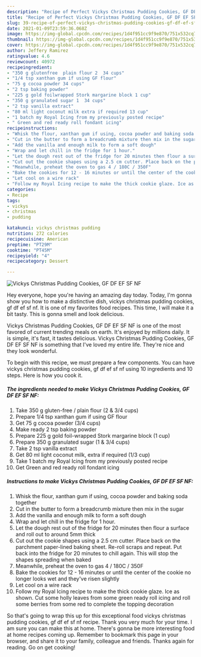 ```yaml
---
description: "Recipe of Perfect Vickys Christmas Pudding Cookies, GF DF EF SF NF"
title: "Recipe of Perfect Vickys Christmas Pudding Cookies, GF DF EF SF NF"
slug: 39-recipe-of-perfect-vickys-christmas-pudding-cookies-gf-df-ef-sf-nf
date: 2021-01-09T23:59:36.068Z
image: https://img-global.cpcdn.com/recipes/1d4f951cc9f9e870/751x532cq70/vickys-christmas-pudding-cookies-gf-df-ef-sf-nf-recipe-main-photo.jpg
thumbnail: https://img-global.cpcdn.com/recipes/1d4f951cc9f9e870/751x532cq70/vickys-christmas-pudding-cookies-gf-df-ef-sf-nf-recipe-main-photo.jpg
cover: https://img-global.cpcdn.com/recipes/1d4f951cc9f9e870/751x532cq70/vickys-christmas-pudding-cookies-gf-df-ef-sf-nf-recipe-main-photo.jpg
author: Jeffery Ramirez
ratingvalue: 4.6
reviewcount: 40972
recipeingredient:
- "350 g glutenfree  plain flour 2  34 cups"
- "1/4 tsp xanthan gum if using GF flour"
- "75 g cocoa powder 34 cups"
- "2 tsp baking powder"
- "225 g gold foilwrapped Stork margarine block 1 cup"
- "350 g granulated sugar 1  34 cups"
- "2 tsp vanilla extract"
- "80 ml light coconut milk extra if required 13 cup"
- "1 batch my Royal Icing from my previously posted recipe"
- " Green and red ready roll fondant icing"
recipeinstructions:
- "Whisk the flour, xanthan gum if using, cocoa powder and baking soda together"
- "Cut in the butter to form a breadcrumb mixture then mix in the sugar"
- "Add the vanilla and enough milk to form a soft dough"
- "Wrap and let chill in the fridge for 1 hour."
- "Let the dough rest out of the fridge for 20 minutes then flour a surface and roll out to around 5mm thick"
- "Cut out the cookie shapes using a 2.5 cm cutter. Place back on the parchment paper-lined baking sheet. Re-roll scraps and repeat. Put back into the fridge for 20 minutes to chill again. This will stop the shapes spreading when baked"
- "Meanwhile, preheat the oven to gas 4 / 180C / 350F"
- "Bake the cookies for 12 - 16 minutes or until the center of the cookie no longer looks wet and they&#39;ve risen slightly"
- "Let cool on a wire rack"
- "Follow my Royal Icing recipe to make the thick cookie glaze. Ice as shown. Cut some holly leaves from some green ready roll icing and roll some berries from some red to complete the topping decoration"
categories:
- Recipe
tags:
- vickys
- christmas
- pudding

katakunci: vickys christmas pudding 
nutrition: 272 calories
recipecuisine: American
preptime: "PT29M"
cooktime: "PT45M"
recipeyield: "4"
recipecategory: Dessert

---
```



![Vickys Christmas Pudding Cookies, GF DF EF SF NF](https://img-global.cpcdn.com/recipes/1d4f951cc9f9e870/751x532cq70/vickys-christmas-pudding-cookies-gf-df-ef-sf-nf-recipe-main-photo.jpg)

Hey everyone, hope you're having an amazing day today. Today, I'm gonna show you how to make a distinctive dish, vickys christmas pudding cookies, gf df ef sf nf. It is one of my favorites food recipes. This time, I will make it a bit tasty. This is gonna smell and look delicious.



Vickys Christmas Pudding Cookies, GF DF EF SF NF is one of the most favored of current trending meals on earth. It's enjoyed by millions daily. It is simple, it's fast, it tastes delicious. Vickys Christmas Pudding Cookies, GF DF EF SF NF is something that I've loved my entire life. They're nice and they look wonderful.


To begin with this recipe, we must prepare a few components. You can have vickys christmas pudding cookies, gf df ef sf nf using 10 ingredients and 10 steps. Here is how you cook it.

<!--inarticleads1-->

##### The ingredients needed to make Vickys Christmas Pudding Cookies, GF DF EF SF NF:

1. Take 350 g gluten-free / plain flour (2 &amp; 3/4 cups)
1. Prepare 1/4 tsp xanthan gum if using GF flour
1. Get 75 g cocoa powder (3/4 cups)
1. Make ready 2 tsp baking powder
1. Prepare 225 g gold foil-wrapped Stork margarine block (1 cup)
1. Prepare 350 g granulated sugar (1 &amp; 3/4 cups)
1. Take 2 tsp vanilla extract
1. Get 80 ml light coconut milk, extra if required (1/3 cup)
1. Take 1 batch my Royal Icing from my previously posted recipe
1. Get  Green and red ready roll fondant icing




<!--inarticleads2-->

##### Instructions to make Vickys Christmas Pudding Cookies, GF DF EF SF NF:

1. Whisk the flour, xanthan gum if using, cocoa powder and baking soda together
1. Cut in the butter to form a breadcrumb mixture then mix in the sugar
1. Add the vanilla and enough milk to form a soft dough
1. Wrap and let chill in the fridge for 1 hour.
1. Let the dough rest out of the fridge for 20 minutes then flour a surface and roll out to around 5mm thick
1. Cut out the cookie shapes using a 2.5 cm cutter. Place back on the parchment paper-lined baking sheet. Re-roll scraps and repeat. Put back into the fridge for 20 minutes to chill again. This will stop the shapes spreading when baked
1. Meanwhile, preheat the oven to gas 4 / 180C / 350F
1. Bake the cookies for 12 - 16 minutes or until the center of the cookie no longer looks wet and they&#39;ve risen slightly
1. Let cool on a wire rack
1. Follow my Royal Icing recipe to make the thick cookie glaze. Ice as shown. Cut some holly leaves from some green ready roll icing and roll some berries from some red to complete the topping decoration




So that's going to wrap this up for this exceptional food vickys christmas pudding cookies, gf df ef sf nf recipe. Thank you very much for your time. I am sure you can make this at home. There's gonna be more interesting food at home recipes coming up. Remember to bookmark this page in your browser, and share it to your family, colleague and friends. Thanks again for reading. Go on get cooking!
